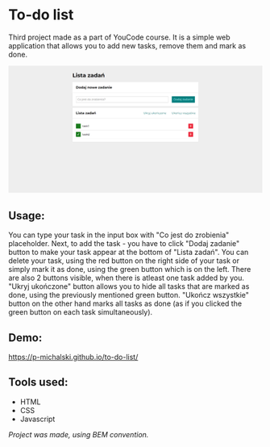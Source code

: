 # To-do list
Third project made as a part of YouCode course. It is a simple web application that allows you to add new tasks, remove them and mark as done.

![Website](images/screenshot.png?)


## Usage:
You can type your task in the input box with "Co jest do zrobienia" placeholder. Next, to add the task - you have to click "Dodaj zadanie" button to make your task appear at the bottom of "Lista zadań". You can delete your task, using the red button on the right side of your task or simply mark it as done, using the green button which is on the left. There are also 2 buttons visible, when there is atleast one task added by you. "Ukryj ukończone" button allows you to hide all tasks that are marked as done, using the previously mentioned green button. "Ukończ wszystkie" button on the other hand marks all tasks as done (as if you clicked the green button on each task simultaneously).
## Demo:
https://p-michalski.github.io/to-do-list/

## Tools used:
- HTML
- CSS
- Javascript

*Project was made, using BEM convention.*
